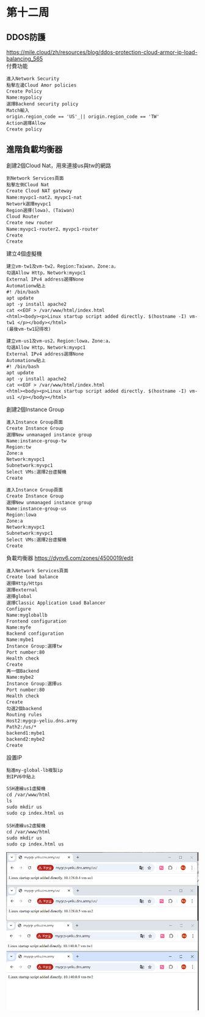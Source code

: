 # 第十二周
## DDOS防護
https://mile.cloud/zh/resources/blog/ddos-protection-cloud-armor-ip-load-balancing_565
<br>付費功能
````
進入Network Security
點擊左邊Cloud Amor policies
Create Policy
Name:mypolicy
選擇Backend security policy
Match輸入
origin.region_code == 'US'_|| origin.region_code == 'TW'
Action選擇Allow
Create policy
````
## 進階負載均衡器
創建2個Cloud Nat，用來連接us與tw的網路
````
到Network Services頁面
點擊左側Cloud Nat
Create Cloud NAT gateway
Name:myvpc1-nat2、myvpc1-nat
Network選擇myvpc1
Region選擇(lowa)、(Taiwan)
Cloud Router
Create new router
Name:myvpc1-router2、myvpc1-router
Create
Create
````
建立4個虛擬機
````
建立vm-tw1及vm-tw2，Region:Taiwan，Zone:a，
勾選Allow Http，Network:myvpc1
External IPv4 address選擇None
Automationw貼上
#! /bin/bash
apt update
apt -y install apache2
cat <<EOF > /var/www/html/index.html
<html><body><p>Linux startup script added directly. $(hostname -I) vm-tw1 </p></body></html>
(最後vm-tw1記得改)

````
````
建立vm-us1及vm-us2，Region:lowa，Zone:a，
勾選Allow Http，Network:myvpc1
External IPv4 address選擇None
Automationw貼上
#! /bin/bash
apt update
apt -y install apache2
cat <<EOF > /var/www/html/index.html
<html><body><p>Linux startup script added directly. $(hostname -I) vm-us1 </p></body></html>
````
創建2個Instance Group
````
進入Instance Group頁面
Create Instance Group
選擇New unmanaged instance group
Name:instance-group-tw
Region:tw
Zone:a
Network:myvpc1
Subnetwork:myvpc1
Select VMs:選擇2台虛擬機
Create
````
````
進入Instance Group頁面
Create Instance Group
選擇New unmanaged instance group
Name:instance-group-us
Region:lowa
Zone:a
Network:myvpc1
Subnetwork:myvpc1
Select VMs:選擇2台虛擬機
Create
````
負載均衡器
https://dynv6.com/zones/4500019/edit
````
進入Network Services頁面
Create load balance
選擇Http/Https
選擇external
選擇global
選擇Classic Application Load Balancer
Configure
Name:mygloballb
Frontend configuration
Name:myfe
Backend configuration
Name:mybe1
Instance Group:選擇tw
Port number:80
Health check
Create
再一個Backend
Name:mybe2
Instance Group:選擇us
Port number:80
Health check
Create
勾選2個backend
Routing rules
Host2:mygcp-yeliu.dns.army
Path2:/us/*
backend1:mybe1
backend2:mybe2
Create
````
設置IP
````
點進my-global-lb複製ip
到IPV6中貼上
````
````
SSH連線us1虛擬機
cd /var/www/html
ls
sudo mkdir us
sudo cp index.html us

SSH連線us2虛擬機
cd /var/www/html
sudo mkdir us
sudo cp index.html us
````
<img src="../pic/1126.png">
